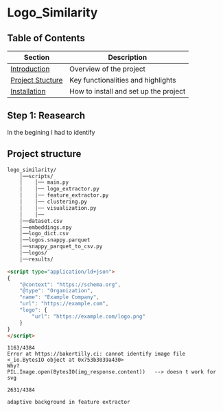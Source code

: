 # Logo_Similarity


## Table of Contents

| Section         | Description |
|----------------|------------|
| [Introduction](#introduction) | Overview of the project |
| [Project Stucture](#ProjectStructure) | Key functionalities and highlights |
| [Installation](#installation) | How to install and set up the project |





## Step 1: Reasearch

In the begining I had to identify 
## Project structure

```txt
logo_similarity/
    │──scripts/
    │    │── main.py                     
    │    │── logo_extractor.py           
    │    │── feature_extractor.py        
    │    │── clustering.py               
    │    │── visualization.py           
    │    │──                  
    │──dataset.csv                
    │──embeddings.npy
    │──logo_dict.csv
    │──logos.snappy.parquet
    │──snappy_parquet_to_csv.py
    │──logos/
    │──results/

```

```html
<script type="application/ld+json">
{
    "@context": "https://schema.org",
    "@type": "Organization",
    "name": "Example Company",
    "url": "https://example.com",
    "logo": {
        "url": "https://example.com/logo.png"
    }
}
</script>
```

```text
1163/4384
Error at https://bakertilly.ci: cannot identify image file <_io.BytesIO object at 0x753b3039a430>
Why?
PIL.Image.open(BytesIO(img_response.content))   --> doesn t work for svg
```

```text
2631/4384
```

```text
adaptive background in feature extractor
```